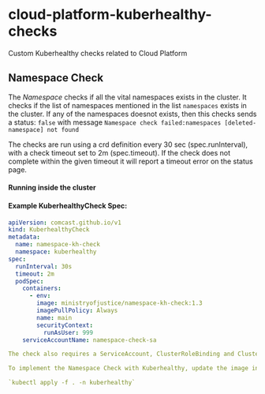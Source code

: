 # cloud-platform-kuberhealthy-checks
Custom Kuberhealthy checks related to Cloud Platform
## Namespace Check

The *Namespace* checks if all the vital namespaces exists in the cluster. It checks if the list of namespaces mentioned in the list `namespaces` exists in the cluster. If any of the namespaces doesnot exists, then this checks sends a status: `false` with message `Namespace check failed:namespaces [deleted-namespace] not found`

The checks are run using a crd definition every 30 sec (spec.runInterval), with a check timeout set to 2m (spec.timeout). If the check does not complete within the given timeout it will report a timeout error on the status page.


#### Running inside the cluster

#### Example KuberhealthyCheck Spec:
```yaml
apiVersion: comcast.github.io/v1
kind: KuberhealthyCheck
metadata:
  name: namespace-kh-check
  namespace: kuberhealthy
spec:
  runInterval: 30s 
  timeout: 2m 
  podSpec: 
    containers:
      - env: 
        image: ministryofjustice/namespace-kh-check:1.3
        imagePullPolicy: Always 
        name: main
        securityContext:
          runAsUser: 999
    serviceAccountName: namespace-check-sa

The check also requires a ServiceAccount, ClusterRoleBinding and ClusterRole with permissions to get any namespace from the cluster. Refer [cloud-platform-terraform-kuberhealthy](https://github.com/ministryofjustice/cloud-platform-terraform-kuberhealthy) for full list of resources required.

To implement the Namespace Check with Kuberhealthy, update the image in the above crd definition and run

`kubectl apply -f . -n kuberhealthy`
